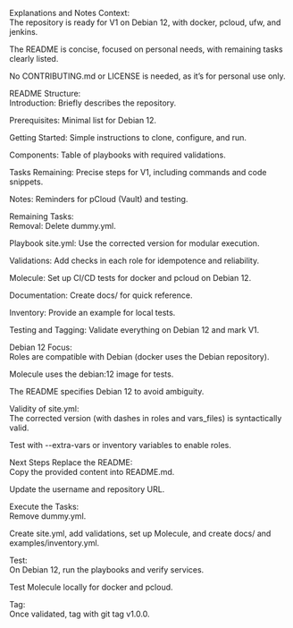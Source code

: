 Explanations and Notes
Context:  
The repository is ready for V1 on Debian 12, with docker, pcloud, ufw, and jenkins.  

The README is concise, focused on personal needs, with remaining tasks clearly listed.  

No CONTRIBUTING.md or LICENSE is needed, as it’s for personal use only.

README Structure:  
Introduction: Briefly describes the repository.  

Prerequisites: Minimal list for Debian 12.  

Getting Started: Simple instructions to clone, configure, and run.  

Components: Table of playbooks with required validations.  

Tasks Remaining: Precise steps for V1, including commands and code snippets.  

Notes: Reminders for pCloud (Vault) and testing.

Remaining Tasks:  
Removal: Delete dummy.yml.  

Playbook site.yml: Use the corrected version for modular execution.  

Validations: Add checks in each role for idempotence and reliability.  

Molecule: Set up CI/CD tests for docker and pcloud on Debian 12.  

Documentation: Create docs/ for quick reference.  

Inventory: Provide an example for local tests.  

Testing and Tagging: Validate everything on Debian 12 and mark V1.

Debian 12 Focus:  
Roles are compatible with Debian (docker uses the Debian repository).  

Molecule uses the debian:12 image for tests.  

The README specifies Debian 12 to avoid ambiguity.

Validity of site.yml:  
The corrected version (with dashes in roles and vars_files) is syntactically valid.  

Test with --extra-vars or inventory variables to enable roles.

Next Steps
Replace the README:  
Copy the provided content into README.md.  

Update the username and repository URL.

Execute the Tasks:  
Remove dummy.yml.  

Create site.yml, add validations, set up Molecule, and create docs/ and examples/inventory.yml.

Test:  
On Debian 12, run the playbooks and verify services.  

Test Molecule locally for docker and pcloud.

Tag:  
Once validated, tag with git tag v1.0.0.

